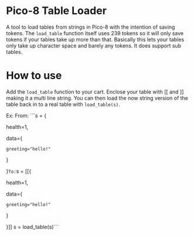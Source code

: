 # Pico-8 Table Loader
A tool to load tables from strings in Pico-8 with the intention of saving tokens. The `load_table` function itself uses 239 tokens so it will only save tokens if your tables take up more than that.
Basically this lets your tables only take up character space and barely any tokens. It does support sub tables.
# How to use
Add the `load_table` function to your cart. Enclose your table with \[\[ and \]\] making it a multi line string.
You can then load the now string version of the table back in to a real table with `load_table(s)`.

Ex:
From: ```s = {

  health=1,
  
  data={
  
    greeting="hello!"
    
  }
  
}```
To: ```s = [[{

  health=1,
  
  data={
  
    greeting="hello!"
    
  }
  
}]]
s = load_table(s)```

